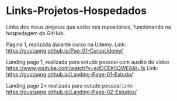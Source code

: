 # Links-Projetos-Hospedados
Links dos meus projetos que estão nos repositórios, funcionando na hospedagem do GitHub.


Página 1, realizada durante curso na Udemy.  Link: https://gustapng.github.io/Pag-01-CursoUdemy/

Landing page 1, realizada para estudo pessoal com auxilio do vídeo https://www.youtube.com/watch?v=edDCEK5QWE8&t=1s  Link: https://gustapng.github.io/Landing-Page-01-Estudo/

Landing page 2< realizada para estudo pessoal Link: https://gustapng.github.io/Landing-Page-02-Estudos/
